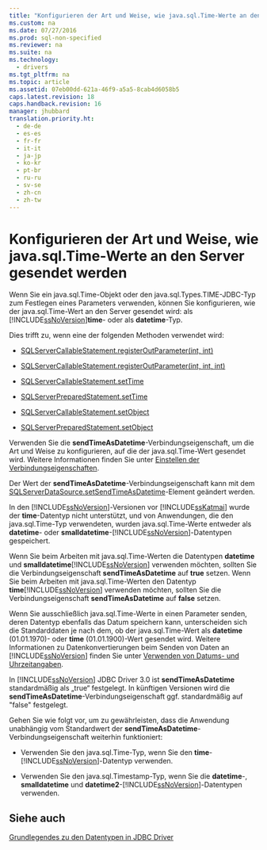 ```yaml
---
title: "Konfigurieren der Art und Weise, wie java.sql.Time-Werte an den Server gesendet werden"
ms.custom: na
ms.date: 07/27/2016
ms.prod: sql-non-specified
ms.reviewer: na
ms.suite: na
ms.technology: 
  - drivers
ms.tgt_pltfrm: na
ms.topic: article
ms.assetid: 07eb00dd-621a-46f9-a5a5-8cab4d6058b5
caps.latest.revision: 18
caps.handback.revision: 16
manager: jhubbard
translation.priority.ht: 
  - de-de
  - es-es
  - fr-fr
  - it-it
  - ja-jp
  - ko-kr
  - pt-br
  - ru-ru
  - sv-se
  - zh-cn
  - zh-tw
---
```

# Konfigurieren der Art und Weise, wie java.sql.Time-Werte an den Server gesendet werden
  Wenn Sie ein java.sql.Time\-Objekt oder den java.sql.Types.TIME\-JDBC\-Typ zum Festlegen eines Parameters verwenden, können Sie konfigurieren, wie der java.sql.Time\-Wert an den Server gesendet wird: als [!INCLUDE[ssNoVersion](../content/includes/ssNoVersion_md.md)]**time**\- oder als **datetime**\-Typ.  
  
 Dies trifft zu, wenn eine der folgenden Methoden verwendet wird:  
  
-   [SQLServerCallableStatement.registerOutParameter\(int, int\)](../content/registerOutParameter-Method--int--int-.md)  
  
-   [SQLServerCallableStatement.registerOutParameter\(int, int, int\)](../content/registerOutParameter-Method--int--int--int-.md)  
  
-   [SQLServerCallableStatement.setTime](../content/setTime-Method--SQLServerCallableStatement-.md)  
  
-   [SQLServerPreparedStatement.setTime](../content/setTime-Method--SQLServerPreparedStatement-.md)  
  
-   [SQLServerCallableStatement.setObject](../content/setObject-Method--SQLServerCallableStatement-.md)  
  
-   [SQLServerPreparedStatement.setObject](../content/setObject-Method--SQLServerPreparedStatement-.md)  
  
 Verwenden Sie die **sendTimeAsDatetime**\-Verbindungseigenschaft, um die Art und Weise zu konfigurieren, auf die der java.sql.Time\-Wert gesendet wird. Weitere Informationen finden Sie unter [Einstellen der Verbindungseigenschaften](../content/Setting-the-Connection-Properties.md).  
  
 Der Wert der **sendTimeAsDatetime**\-Verbindungseigenschaft kann mit dem [SQLServerDataSource.setSendTimeAsDatetime](../content/setSendTimeAsDatetime-Method--SQLServerDataSource-.md)\-Element geändert werden.  
  
 In den [!INCLUDE[ssNoVersion](../content/includes/ssNoVersion_md.md)]\-Versionen vor [!INCLUDE[ssKatmai](../content/includes/ssKatmai_md.md)] wurde der **time**\-Datentyp nicht unterstützt, und von Anwendungen, die den java.sql.Time\-Typ verwendeten, wurden java.sql.Time\-Werte entweder als **datetime**\- oder **smalldatetime**\-[!INCLUDE[ssNoVersion](../content/includes/ssNoVersion_md.md)]\-Datentypen gespeichert.  
  
 Wenn Sie beim Arbeiten mit java.sql.Time\-Werten die Datentypen **datetime** und **smalldatetime**[!INCLUDE[ssNoVersion](../content/includes/ssNoVersion_md.md)] verwenden möchten, sollten Sie die Verbindungseigenschaft **sendTimeAsDatetime** auf **true** setzen. Wenn Sie beim Arbeiten mit java.sql.Time\-Werten den Datentyp **time**[!INCLUDE[ssNoVersion](../content/includes/ssNoVersion_md.md)] verwenden möchten, sollten Sie die Verbindungseigenschaft **sendTimeAsDatetime** auf **false** setzen.  
  
 Wenn Sie ausschließlich java.sql.Time\-Werte in einen Parameter senden, deren Datentyp ebenfalls das Datum speichern kann, unterscheiden sich die Standarddaten je nach dem, ob der java.sql.Time\-Wert als **datetime** \(01.01.1970\)\- oder **time** \(01.01.1900\)\-Wert gesendet wird. Weitere Informationen zu Datenkonvertierungen beim Senden von Daten an [!INCLUDE[ssNoVersion](../content/includes/ssNoVersion_md.md)] finden Sie unter [Verwenden von Datums\- und Uhrzeitangaben](http://go.microsoft.com/fwlink/?LinkID=145211).  
  
 In [!INCLUDE[ssNoVersion](../content/includes/ssNoVersion_md.md)] JDBC Driver 3.0 ist **sendTimeAsDatetime** standardmäßig als „true“ festgelegt. In künftigen Versionen wird die **sendTimeAsDatetime**\-Verbindungseigenschaft ggf. standardmäßig auf "false" festgelegt.  
  
 Gehen Sie wie folgt vor, um zu gewährleisten, dass die Anwendung unabhängig vom Standardwert der **sendTimeAsDatetime**\-Verbindungseigenschaft weiterhin funktioniert:  
  
-   Verwenden Sie den java.sql.Time\-Typ, wenn Sie den **time**\-[!INCLUDE[ssNoVersion](../content/includes/ssNoVersion_md.md)]\-Datentyp verwenden.  
  
-   Verwenden Sie den java.sql.Timestamp\-Typ, wenn Sie die **datetime**\-,  **smalldatetime** und **datetime2**\-[!INCLUDE[ssNoVersion](../content/includes/ssNoVersion_md.md)]\-Datentypen verwenden.  
  
## Siehe auch  
 [Grundlegendes zu den Datentypen in JDBC Driver](../content/Understanding-the-JDBC-Driver-Data-Types.md)  
  
  